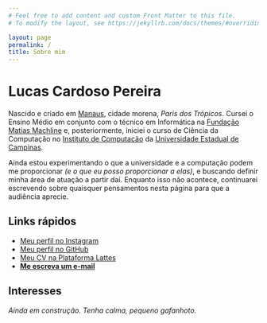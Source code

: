 ```yaml
---
# Feel free to add content and custom Front Matter to this file.
# To modify the layout, see https://jekyllrb.com/docs/themes/#overriding-theme-defaults

layout: page
permalink: /
title: Sobre mim
---
```


# Lucas Cardoso Pereira
Nascido e criado em [Manaus](https://pt.wikipedia.org/wiki/Manaus/), cidade morena, *Paris dos Trópicos*. Cursei o Ensino Médio em conjunto com o técnico em Informática na [Fundação Matias Machline](https://fundacaomatiasmachline.org.br/) e, posteriormente, iniciei o curso de Ciência da Computação no [Instituto de Computação](https://ic.unicamp.br/) da [Universidade Estadual de Campinas](https://unicamp.br/).

Ainda estou experimentando o que a universidade e a computação podem me proporcionar *(e o que eu posso proporcionar a elas)*, e buscando definir minha área de atuação a partir daí. Enquanto isso não acontece, continuarei escrevendo sobre quaisquer pensamentos nesta página para que a audiência aprecie.

## Links rápidos
- [Meu perfil no Instagram](https://instagram.com/cardlucas1/)
- [Meu perfil no GitHub](https://github.com/cardlucas1/)
- [Meu CV na Plataforma Lattes](http://lattes.cnpq.br/2114813131316096)
- [**Me escreva um e-mail**](mailto:l281817@dac.unicamp.br)

## Interesses
*Ainda em construção. Tenha calma, pequeno gafanhoto.*
